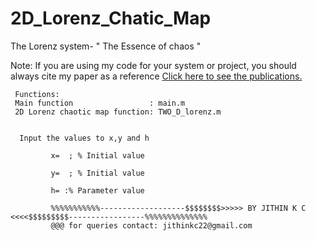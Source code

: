 # 2D_Lorenz_Chatic_Map

The Lorenz system- " The Essence of chaos "

Note: If you are using my code for your system or project, you should always cite my paper as a reference
 <a href ="https://docs.google.com/document/d/1AbCxFoUhdOCppM8novgCdOv0F9mqYe7HlBU7yX7Svx0/edit?usp=sharing">Click here to see the publications.</a>


     Functions:
     Main function                 : main.m
     2D Lorenz chaotic map function: TWO_D_lorenz.m
      
      
      Input the values to x,y and h
         
             x=  ; % Initial value
            
             y=  ; % Initial value
             
             h= :% Parameter value
             
             %%%%%%%%%%%-------------------$$$$$$$$>>>>> BY JITHIN K C <<<<$$$$$$$$$-----------------%%%%%%%%%%%%%%
             @@@ for queries contact: jithinkc22@gmail.com
